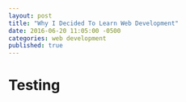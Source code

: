 ```yaml
---
layout: post
title: "Why I Decided To Learn Web Development"
date: 2016-06-20 11:05:00 -0500
categories: web development
published: true
---
```


# Testing